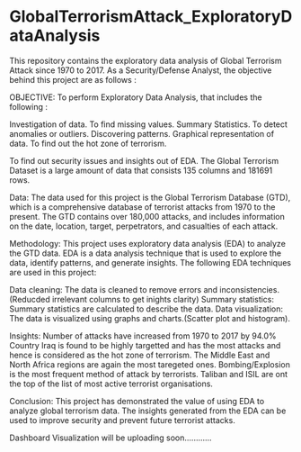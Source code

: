 # GlobalTerrorismAttack_ExploratoryDataAnalysis
This repository contains the exploratory data analysis of Global Terrorism Attack since 1970 to 2017. 
As a Security/Defense Analyst, the objective behind this project are as follows :

OBJECTIVE: To perform Exploratory Data Analysis, that includes the following :

Investigation of data.
To find missing values.
Summary Statistics.
To detect anomalies or outliers.
Discovering patterns.
Graphical representation of data.
To find out the hot zone of terrorism.

To find out security issues and insights out of EDA.
The Global Terrorism Dataset is a large amount of data that consists 135 columns and 181691 rows.

Data:
The data used for this project is the Global Terrorism Database (GTD), which is a comprehensive database of terrorist attacks from 1970 to the present. The GTD contains over 180,000 attacks, and includes information on the date, location, target, perpetrators, and casualties of each attack.

Methodology:
This project uses exploratory data analysis (EDA) to analyze the GTD data. EDA is a data analysis technique that is used to explore the data, identify patterns, and generate insights. The following EDA techniques are used in this project:

Data cleaning: The data is cleaned to remove errors and inconsistencies.(Reducded irrelevant columns to get inights clarity)
Summary statistics: Summary statistics are calculated to describe the data.
Data visualization: The data is visualized using graphs and charts.(Scatter plot and histogram).

Insights:
Number of attacks have increased from 1970 to 2017 by 94.0%
Country Iraq is found to be highly targetted and has the most attacks and hence is considered as the hot zone of terrorism.
The Middle East and North Africa regions are again the most taregeted ones.
Bombing/Explosion is the most frequent method of attack by terrorists.
Taliban and ISIL are ont the top of the list of most active terrorist organisations.

Conclusion:
This project has demonstrated the value of using EDA to analyze global terrorism data. The insights generated from the EDA can be used to improve security and prevent future terrorist attacks.


Dashboard Visualization will be uploading soon............
